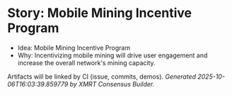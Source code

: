 # Story: Mobile Mining Incentive Program

- Idea: Mobile Mining Incentive Program
- Why: Incentivizing mobile mining will drive user engagement and increase the overall network's mining capacity.

Artifacts will be linked by CI (issue, commits, demos).
*Generated 2025-10-06T16:03:39.859779 by XMRT Consensus Builder.*
